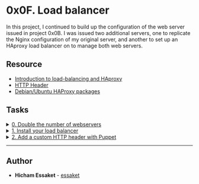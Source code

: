 # 0x0F. Load balancer

In this project, I continued to build up the configuration of the web server
issued in project 0x0B. I was issued two additional servers, one to replicate
the Nginx configuration of my original server, and another to set up an HAproxy
load balancer on to manage both web servers.

## Resource

- [Introduction to load-balancing and HAproxy](https://www.digitalocean.com/community/tutorials/an-introduction-to-haproxy-and-load-balancing-concepts)
- [HTTP Header](https://www.techopedia.com/definition/27178/http-header)
- [Debian/Ubuntu HAProxy packages](https://haproxy.debian.net/)

## Tasks

<details>
<summary><a href="./0-custom_http_response_header">0. Double the number of webservers</a></summary><br>
</details>

<details>
<summary><a href="./1-install_load_balancer">1. Install your load balancer</a></summary><br>
</details>

<details>
<summary><a href="./2-puppet_custom_http_response_header.pp">2. Add a custom HTTP header with Puppet</a></summary><br>
</details>


---

## Author
* **Hicham Essaket** - [essaket](https://github.com/essaket)
